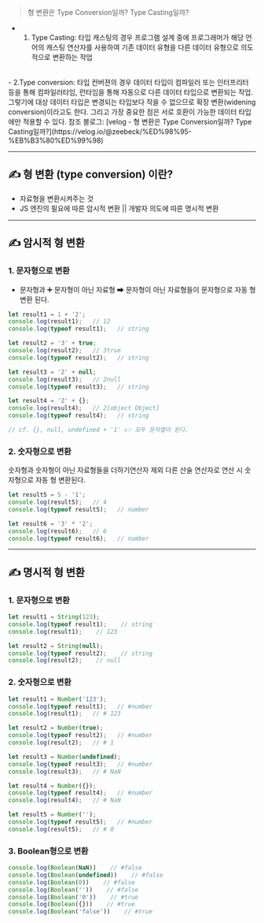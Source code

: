 > 형 변환은 Type Conversion일까? Type Casting일까?
- 1. Type Casting: 타입 캐스팅의 경우 프로그램 설계 중에 프로그래머가 
해당 언어의 캐스팅 연산자를 사용하여 기존 데이터 유형을 다른 데이터 유형으로 의도적으로 변환하는 작업
<br>
- 2.Type conversion: 타입 컨버젼의 경우 데이터 타입이 컴파일러 또는 인터프리터 등을 통해 
컴파일러타임, 런타임을 통해 자동으로 다른 데이터 타입으로 변환되는 작업. 
그렇기에 대상 데이터 타입은 변경되는 타입보다 작을 수 없으므로 확장 변환(widening conversion)이라고도 한다. 
그리고 가장 중요한 점은 서로 호환이 가능한 데이터 타입에만 적용할 수 있다.
참조 블로그: [velog - 형 변환은 Type Conversion일까? Type Casting일까?](https://velog.io/@zeebeck/%ED%98%95-%EB%B3%80%ED%99%98)

***

## ✍ 형 변환 (type conversion) 이란?
- 자료형을 변환시켜주는 것
- JS 엔진의 필요에 따른 암시적 변환  ||  개발자 의도에 따른 명시적 변환

***

## ✍ 암시적 형 변환
### 1. 문자형으로 변환
- 문자형과 ➕ 문자형이 아닌 자료형 ➡  문자형이 아닌 자료형들이 문자형으로 자동 형 변환 된다.
```javascript
let result1 = 1 + '2';
console.log(result1);   // 12
console.log(typeof result1);   // string

let result2 = '3' + true;
console.log(result2);   // 3true
console.log(typeof result2);   // string

let result3 = '2' + null;
console.log(result3);   // 2null
console.log(typeof result3);   // string

let result4 = '2' + {};
console.log(result4);   // 2[object Object]
console.log(typeof result4);   // string

// cf. {}, null, undefined + '1' 👉 모두 문자열이 된다.
```

### 2. 숫자형으로 변환
숫자형과 숫자형이 아닌 자료형들을 더하기연산자 제외 다른 산술 연산자로 연산 시 숫자형으로 자동 형 변환된다.
```javascript
let result5 = 5 - '1';
console.log(result5);   // 4
console.log(typeof result5);   // number

let result6 = '3' * '2';
console.log(result6);   // 6
console.log(typeof result6);   // number
```

***

## ✍ 명시적 형 변환
### 1. 문자형으로 변환
```javascript
let result1 = String(123);
console.log(typeof result1);    // string
console.log(result1);    // 123

let result2 = String(null);
console.log(typeof result2);    // string
console.log(result2);    // null
```

### 2. 숫자형으로 변환
```javascript
let result1 = Number('123');
console.log(typeof result1);   // #number
console.log(result1);   // # 123

let result2 = Number(true);
console.log(typeof result2);   // #number
console.log(result2);   // # 1

let result3 = Number(undefined);
console.log(typeof result3);   // #number
console.log(result3);   // # NaN

let result4 = Number({});
console.log(typeof result4);   // #number
console.log(result4);   // # NaN

let result5 = Number('');
console.log(typeof result5);   // #number
console.log(result5);   // # 0
```

### 3. Boolean형으로 변환
```javascript
console.log(Boolean(NaN))    // #false
console.log(Boolean(undefined))    // #false
console.log(Boolean(0))    // #false
console.log(Boolean(''))    // #false
console.log(Boolean('0'))    // #true
console.log(Boolean({}))    // #true
console.log(Boolean('false'))    // #true
```